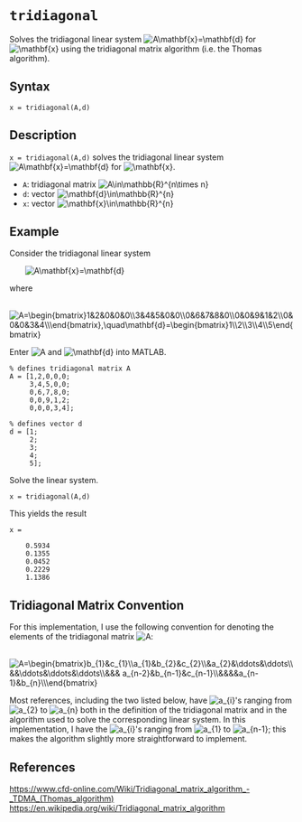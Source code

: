 # `tridiagonal`

Solves the tridiagonal linear system <img src="https://latex.codecogs.com/svg.latex?A\mathbf{x}=\mathbf{d}" title="A\mathbf{x}=\mathbf{d}" /> for <img src="https://latex.codecogs.com/svg.latex?\mathbf{x}" title="\mathbf{x}" /> using the tridiagonal matrix algorithm (i.e. the Thomas algorithm).


## Syntax

`x = tridiagonal(A,d)`


## Description
`x = tridiagonal(A,d)` solves the tridiagonal linear system <img src="https://latex.codecogs.com/svg.latex?A\mathbf{x}=\mathbf{d}" title="A\mathbf{x}=\mathbf{d}" /> for <img src="https://latex.codecogs.com/svg.latex?\mathbf{x}" title="\mathbf{x}" />.
- `A`: tridiagonal matrix <img src="https://latex.codecogs.com/svg.latex?A\in\mathbb{R}^{n\times&space;n}" title="A\in\mathbb{R}^{n\times n}" />
- `d`: vector <img src="https://latex.codecogs.com/svg.latex?\mathbf{d}\in\mathbb{R}^{n}" title="\mathbf{d}\in\mathbb{R}^{n}" />
- `x`: vector <img src="https://latex.codecogs.com/svg.latex?\mathbf{x}\in\mathbb{R}^{n}" title="\mathbf{x}\in\mathbb{R}^{n}" />


## Example

Consider the tridiagonal linear system

&nbsp;&nbsp;&nbsp;&nbsp;&nbsp;&nbsp; <img src="https://latex.codecogs.com/svg.latex?A\mathbf{x}=\mathbf{d}" title="A\mathbf{x}=\mathbf{d}" />

where

&nbsp;&nbsp;&nbsp;&nbsp;&nbsp;&nbsp; <img src="https://latex.codecogs.com/svg.latex?A=\begin{bmatrix}1&2&0&0&0\\3&4&5&0&0\\0&6&7&8&0\\0&0&9&1&2\\0&0&0&3&4\\\end{bmatrix},\quad\mathbf{d}=\begin{bmatrix}1\\2\\3\\4\\5\end{bmatrix}" title="A=\begin{bmatrix}1&2&0&0&0\\3&4&5&0&0\\0&6&7&8&0\\0&0&9&1&2\\0&0&0&3&4\\\end{bmatrix},\quad\mathbf{d}=\begin{bmatrix}1\\2\\3\\4\\5\end{bmatrix}" />

Enter <img src="https://latex.codecogs.com/svg.latex?A" title="A" /> and <img src="https://latex.codecogs.com/svg.latex?\mathbf{d}" title="\mathbf{d}" /> into MATLAB.

    % defines tridiagonal matrix A
    A = [1,2,0,0,0;
         3,4,5,0,0;
         0,6,7,8,0;
         0,0,9,1,2;
         0,0,0,3,4];

    % defines vector d
    d = [1;
         2;
         3;
         4;
         5];
 
Solve the linear system.

    x = tridiagonal(A,d)

This yields the result

    x =

        0.5934
        0.1355
        0.0452
        0.2229
        1.1386


## Tridiagonal Matrix Convention

For this implementation, I use the following convention for denoting the elements of the tridiagonal matrix <img src="https://latex.codecogs.com/svg.latex?A" title="A" />:

&nbsp;&nbsp;&nbsp;&nbsp;&nbsp;&nbsp; <img src="https://latex.codecogs.com/svg.latex?A=\begin{bmatrix}b_{1}&c_{1}\\a_{1}&b_{2}&c_{2}\\&a_{2}&\ddots&\ddots\\&&\ddots&\ddots&\ddots\\&&&&space;a_{n-2}&b_{n-1}&c_{n-1}\\&&&&a_{n-1}&b_{n}\\\end{bmatrix}" title="A=\begin{bmatrix}b_{1}&c_{1}\\a_{1}&b_{2}&c_{2}\\&a_{2}&\ddots&\ddots\\&&\ddots&\ddots&\ddots\\&&& a_{n-2}&b_{n-1}&c_{n-1}\\&&&&a_{n-1}&b_{n}\\\end{bmatrix}" />

Most references, including the two listed below, have <img src="https://latex.codecogs.com/svg.latex?a_{i}" title="a_{i}" />'s ranging from <img src="https://latex.codecogs.com/svg.latex?a_{2}" title="a_{2}" /> to <img src="https://latex.codecogs.com/svg.latex?a_{n}" title="a_{n}" /> both in the definition of the tridiagonal matrix and in the algorithm used to solve the corresponding linear system. In this implementation, I have the <img src="https://latex.codecogs.com/svg.latex?a_{i}" title="a_{i}" />'s ranging from <img src="https://latex.codecogs.com/svg.latex?a_{1}" title="a_{1}" /> to <img src="https://latex.codecogs.com/svg.latex?a_{n-1}" title="a_{n-1}" />; this makes the algorithm slightly more straightforward to implement.

        
## References

https://www.cfd-online.com/Wiki/Tridiagonal_matrix_algorithm_-_TDMA_(Thomas_algorithm)
https://en.wikipedia.org/wiki/Tridiagonal_matrix_algorithm
